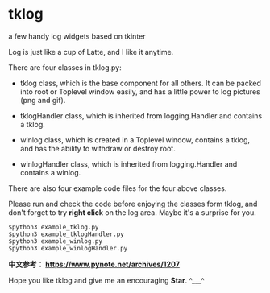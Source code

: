 # tklog
a few handy log widgets based on tkinter

Log is just like a cup of Latte, and I like it anytime.

There are four classes in tklog.py:

* tklog class, which is the base component for all others. It can be
  packed into root or Toplevel window easily, and has a little power to
  log pictures (png and gif).

* tklogHandler class, which is inherited from logging.Handler and
  contains a tklog.

* winlog class, which is created in a Toplevel window, contains a
  tklog, and has the ability to withdraw or destroy root.

* winlogHandler class, which is inherited from logging.Handler and
  contains a winlog.

There are also four example code files for the four above classes.

Please run and check the code before enjoying the classes form tklog, and 
don't forget to try **right click** on the log area. Maybe it's a surprise
for you.

    $python3 example_tklog.py
    $python3 example_tklogHandler.py
    $python3 example_winlog.py
    $python3 example_winlogHandler.py

**中文参考： https://www.pynote.net/archives/1207**

Hope you like tklog and give me an encouraging **Star**. ^___^

